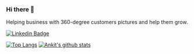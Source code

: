 ### Hi there 👋


Helping business with 360-degree customers pictures and help them grow. 

[![Linkedin Badge](https://img.shields.io/badge/-Ankit_Khadria-blue?style=flat-square&logo=Linkedin&logoColor=white&link=www.linkedin.com/in/ankitkhadria1)](https://www.linkedin.com/in/ankitkhadria/)

[![Top Langs](https://github-readme-stats.vercel.app/api/top-langs/?username=ankitkhadria1&layout=compact)](https://github.com/ankitkhadria1/github-readme-stats)
[![Ankit's github stats](https://github-readme-stats.vercel.app/api?username=ankitkhadria1)](https://github.com/ankitkhadria1/github-readme-stats)
